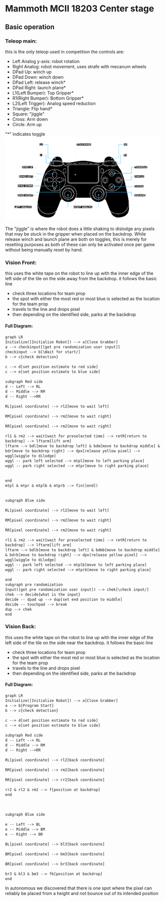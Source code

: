 # Mammoth MCII 18203 Center stage





## Basic operation
### Teleop main:
this is the only teleop used in competition
the controls are:
- Left Analog y-axis: robot rotation
- Right Analog: robot movement, uses strafe with mecanum wheels
- DPad Up: winch up
- DPad Down: winch down
- DPad Left: release winch*
- DPad Right: launch plane*
- L1(Left Bumper): Top Gripper*
- R1(Right Bumper): Bottom Gripper*
- L2(Left Trigger): Analog speed reduction
- Triangle: Flip hand*
- Square: "jiggle"
- Cross: Arm down
- Circle: Arm up

"*" indicates toggle
![image](https://raw.githubusercontent.com/MammothMCII/MammothMCIICenterStage18203/master/PS4-Controller-diagram-light-mode-freindly.png)

The "jiggle" is where the robot does a little shaking to dislodge any pixels that may be stuck in the gripper when placed on the backdrop. While release winch and launch plane are both on toggles, this is merely for resetting purposes as both of these can only be activated once per game without being manually reset by hand.

### Vision Front:
this uses the white tape on the robot to line up with the inner edge of the left side of the tile on the side away from the backdrop. 
it follows the basic line 
- check three locations for team prop
- the spot with either the most red or most blue is selected as the location for the team prop
- travels to the line and drops pixel
- then depending on the identified side, parks at the backdrop
#### Full Diagram:
```mermaid
graph LR
Initialize([Initialize Robot]) --> a[Close Grabber]
a --> checkinput[[get pre randomization user input]]
checkinput --> b[\Wait for start/]
b --> c{check detection}

c --> d[set position estimate to red side]
c --> e[set position estimate to blue side]

subgraph Red side
d -- Left --> RL
d -- Middle --> RM
d -- Right -->RR

RL[pixel coordinate] --> rl2[move to wait left]

RM[pixel coordinate] --> rm2[move to wait right]

RR[pixel coordinate] --> rm2[move to wait right]

rl1 & rm2 --> wait[wait for preselected time] --> retR[return to backdrop] --> lftarm[lift arm]
lftarm --> bdl[move to backdrop left] & bdm[move to backdrop middle] & bdr[move to backdrop right] --> dpx[release yellow pixel] --> wggl[wiggle to dilodge]
wggl -- park left selected --> mtpl[move to left parking place]
wggl -- park right selected --> mtpr[move to right parking place]


end
mtpl & mtpr & mtplb & mtprb --> fin([end])


subgraph Blue side

RL[pixel coordinate] --> rl2[move to wait left]

RM[pixel coordinate] --> rm2[move to wait right]

RR[pixel coordinate] --> rm2[move to wait right]

rl1 & rm2 --> wait[wait for preselected time] --> retR[return to backdrop] --> lftarm[lift arm]
lftarm --> bdlb[move to backdrop left] & bdmb[move to backdrop middle] & bdrb[move to backdrop right] --> dpx[release yellow pixel] --> wggl[wiggle to dilodge]
wggl -- park left selected --> mtplb[move to left parking place]
wggl -- park right selected --> mtprb[move to right parking place]

end
subgraph pre randomization
Input([get pre randomization user input]) --> chek[\check input/]
chek --> decide{what is the input}
decide -- dpad up --> dup[set end position to middle]
decide -- touchpad --> break
dup --> chek
end

```

### Vision Back:
this uses the white tape on the robot to line up with the inner edge of the left side of the tile on the side near the backdrop. 
it follows the basic line 
- check three locations for team prop
- the spot with either the most red or most blue is selected as the location for the team prop
- travels to the line and drops pixel
- then depending on the identified side, parks at the backdrop
#### Full Diagram:
```mermaid
graph LR
Initialize([Initialize Robot]) --> a[Close Grabber]
a --> b[Program Start]
b --> c{check detection}

c --> d[set position estimate to red side]
c --> e[set position estimate to blue side]

subgraph Red side
d -- Left --> RL
d -- Middle --> RM
d -- Right -->RR

RL[pixel coordinate] --> rl2[back coordinate]

RM[pixel coordinate] --> rm2[back coordinate]

RR[pixel coordinate] --> rr2[back coordinate]

rr2 & rl2 & rm2 --> f[position at backdrop]
end



subgraph Blue side

e -- Left --> BL
e -- Middle --> BM
e -- Right --> BR

BL[pixel coordinate] --> bl3[back coordinate]

BM[pixel coordinate] --> bm3[back coordinate]

BR[pixel coordinate] --> br3[back coordinate]

br3 & bl3 & bm3 --> fb[position at backdrop]
end

```


In autonomous we discovered that there is one spot where the pixel can reliably be placed from a height and not bounce out of its intended position

